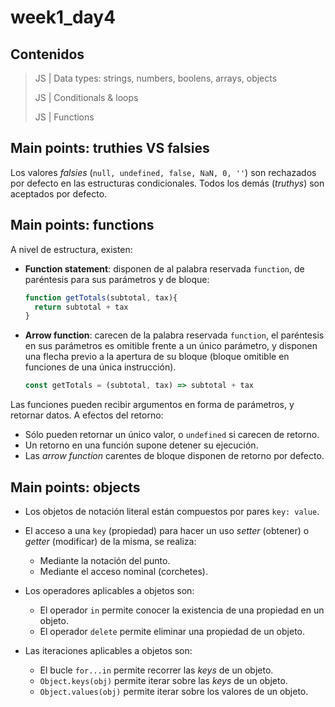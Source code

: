 # week1_day4


## Contenidos

> JS | Data types: strings, numbers, boolens, arrays, objects
>
> JS | Conditionals & loops
>
> JS | Functions

 
## Main points: truthies VS falsies

Los valores _falsies_ (`null, undefined, false, NaN, 0, ''`) son rechazados por defecto en las estructuras condicionales. Todos los demás (_truthys_) son aceptados por defecto.


## Main points: functions
  
A nivel de estructura, existen: 
- **Function statement**: disponen de al palabra reservada `function`, de paréntesis para sus parámetros y de bloque:
  ````javascript
  function getTotals(subtotal, tax){
    return subtotal + tax
  }
  ````
- **Arrow function**: carecen de la palabra reservada `function`, el paréntesis en sus parámetros es omitible frente a un único parámetro, y disponen una flecha previo a la apertura de su bloque (bloque omitible en funciones de una única instrucción).
  ````javascript
  const getTotals = (subtotal, tax) => subtotal + tax
  ````
Las funciones pueden recibir argumentos en forma de parámetros, y retornar datos. A efectos del retorno:
- Sólo pueden retornar un único valor, o `undefined` si carecen de retorno.
- Un retorno en una función supone detener su ejecución.
- Las _arrow function_ carentes de bloque disponen de retorno por defecto.


## Main points: objects

- Los objetos de notación literal están compuestos por pares `key: value`.
  
- El acceso a una `key` (propiedad) para hacer un uso _setter_ (obtener) o _getter_ (modificar) de la misma, se realiza:
  - Mediante la notación del punto.
  - Mediante el acceso nominal (corchetes).
  
- Los operadores aplicables a objetos son:
  - El operador `in` permite conocer la existencia de una propiedad en un objeto.
  - El operador `delete` permite eliminar una propiedad de un objeto.
  
- Las iteraciones aplicables a objetos son:
  - El bucle `for...in` permite recorrer las _keys_ de un objeto.
  - `Object.keys(obj)` permite iterar sobre las _keys_ de un objeto.
  - `Object.values(obj)` permite iterar sobre los valores de un objeto.
  
 
 
